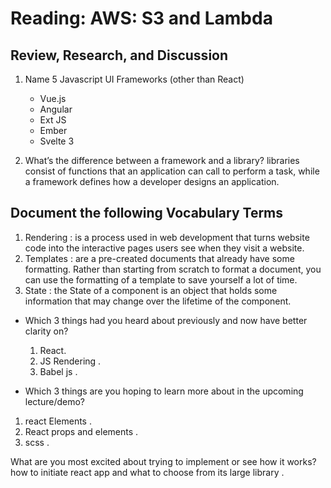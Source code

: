 # Reading:  AWS: S3 and Lambda

## Review, Research, and Discussion

1. Name 5 Javascript UI Frameworks (other than React)

   * Vue.js
   * Angular
   * Ext JS
   * Ember
   * Svelte 3

2. What’s the difference between a framework and a library?  libraries consist of functions that an application can call to perform a task, while a framework defines how a developer designs an application.

## Document the following Vocabulary Terms

1. Rendering : is a process used in web development that turns website code into the interactive pages users see when they visit a website.
2. Templates : are a pre-created documents that already have some formatting. Rather than starting from scratch to format a document, you can use the formatting of a template to save yourself a lot of time.
3. State :  the State of a component is an object that holds some information that may change over the lifetime of the component.

* Which 3 things had you heard about previously and now have better clarity on?

   1. React.
   2. JS Rendering .
   3. Babel js .

* Which 3 things are you hoping to learn more about in the upcoming lecture/demo?

1. react Elements  .
2. React props and elements  .
3. scss .

What are you most excited about trying to implement or see how it works? how to initiate react app and what to choose from its large library .
  
